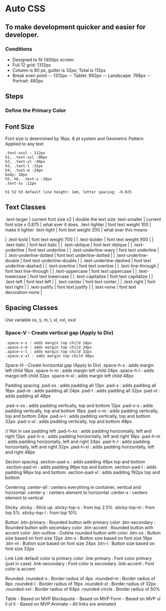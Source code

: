 # Auto CSS

## To make development quicker and easier for developer.

### Conditions
- Designed to fit 1400px screen 
- Full 12 grid: 1312px
- Column is 80 px, gutter is 32px; Total is 112px 
- Break even point
-- 1312px
-- Tablet: 992px
-- Landscape: 768px
-- Portrait: 480px

## Steps

### Define the Primary Color

## Font Size

Font size is determined by 16px, 8 pt system and Geometric Pattern. Applied to any text

```
.text-xxxl : 112px
h1, .text-xxl :80px
h2, .text-xl :48px
h3, .text-l :32px
h4, .text-m :24px
body: 18px
h5, h6, .text-s :16px
.text-xs :12px

h1 h2 h3 default line height: 1em, letter spacing: -0.025
```

## Text Classes

 .text-larger | current font size x2 | double the text size
 .text-smaller | current font size x 0.875 | what ever it does.
 .text-lighter | font text weight 100 | make it lighter
 .text-light | font text weight 200 | what ever this means

| .text-bold | font text weight 700 |
| .text-bolder | font text weight 900 |
| .text-italic | font text italic |
| .text-oblique | font text oblique |
| .text-underline | font text underline |
| .text-underline-wavy | font text underline |
| .text-underline-dotted | font text underline-dotted |
| .text-underline-double | font text underline-double |
| .text-underline-dashed | font text underline-dashed |
| .text-overline | font text overline |
| .text-line-through | font text line-through |
| .text-uppercase | font text uppercase |
| .text-lowercase | font text lowercase |
| .text-capitalize | font text capitalize |
| .text-left | font text left |
| .text-center | font text center |
| .text-right | font text right |
| .text-justify | font text justify |
| .text-none | font text decoration-none |


## Spacing Classes
Use variable xs, s, m, l, xl, xxl, xxxl


### Space-V - Create vertical gap (Apply to Div)
```
.space-v-s : adds margin top child 16px
.space-v-m : adds margin top child 24px
.space-v-l : adds margin top child 32px
.space-v-xl : adds margin top child 48px
```
Space-H - Create horizontal gap (Apply to Div)
.space-h-s : adds margin left child 16px
.space-h-m : adds margin left child 24px
.space-h-l : adds margin left child 32px
.space-h-xl : adds margin left child 48px

Padding spacing
.pad-xs : adds padding all 12px 
.pad-s : adds padding all 16px 
.pad-m : adds padding all 24px 
.pad-l : adds padding all 32px 
.pad-xl : adds padding all 48px 

.pad-v-xs : adds padding vertically, top and bottom 12px 
.pad-v-s : adds padding vertically, top and bottom 16px 
.pad-v-m : adds padding vertically, top and bottom 24px 
.pad-v-l : adds padding vertically, top and bottom 32px 
.pad-v-xl : adds padding vertically, top and bottom 48px 

// Not in use padding left
.pad-h-xs : adds padding horizontally, left and right 12px 
.pad-h-s : adds padding horizontally, left and right 16px 
.pad-h-m : adds padding horizontally, left and right 24px 
.pad-h-l : adds padding horizontally, left and right 32px 
.pad-h-xl : adds padding horizontally, left and right 48px 

Section spacing
.section-pad-s : adds padding 48px top and bottom
.section-pad-m : adds padding 96px top and bottom
.section-pad-l : adds padding 96px top and bottom
.section-pad-xl : adds padding 192px top and bottom

Centering
.center-all : centers everything in container, vertical and horizontal
.center-y : centers element to horizontal
.center-x : centers element to vertical

Sticky
.sticky : Stick up
.sticky-top-s : from top 2.5%
.sticky-top-m : from top 5%
.sticky-top-l : from top 10%

Button
.btn-primary : Rounded button with primary color
.btn-secondary : Rounded button with secondary color
.btn-accent : Rounded button with accent color
.btn-outline : Outline rounded button with color
.btn-xs : Button size based on font size 12px
.btn-s : Button size based on font size 16px
.btn-m : Button size based on font size 24px
.btn-l : Button size based on font size 32px

Link
Link default color is primary color
.link-primary : Font color primary (just in case)
.link-secondary : Font color is secondary
.link-accent : Font color is accent

Rounded
.rounded-s : Border radius of 4px
.rounded-m : Border radius of 8px
.rounded-l : Border radius of 16px
.rounded-xl : Border radius of 32px
.rounded-xxl : Border radius of 64px
.rounded-circle : Border radius of 50%

Table - Based on MVP
Blockquote - Based on MVP
Form - Based on MVP
ul li ol li - Based on MVP
Animate – All links are animated